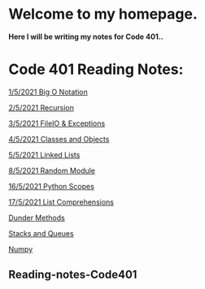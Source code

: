 # Welcome to my homepage.

**Here I will be writing my notes for Code 401..**

# Code 401 Reading Notes:
<!-- LIVE URL: -->
 <!-- https://yahyaomari.github.io/Code401-AdvancedSoftwareDevelopment/ -->
[1/5/2021 Big O Notation ](Read01.md)

[2/5/2021 Recursion](Read02.md)

[3/5/2021 FileIO & Exceptions](Read03.md)

[4/5/2021 Classes and Objects](Read04.md)

[5/5/2021 Linked Lists](Read05.md)

[8/5/2021 Random Module](Read06.md)

[16/5/2021 Python Scopes](Read07.md)

[17/5/2021 List Comprehensions](Read08.md)

[Dunder Methods](Read09.md)

[Stacks and Queues](Read10.md)

[Numpy](Read11.md)

[](Read03.md)

[](Read03.md)

[](Read03.md)

[](Read03.md)


## Reading-notes-Code401
